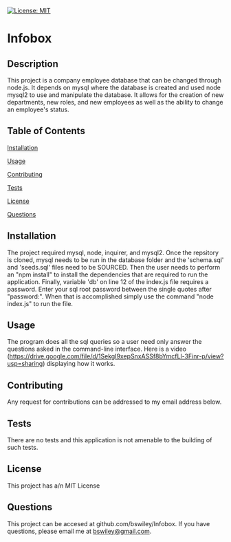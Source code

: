 [![License: MIT](https://img.shields.io/badge/License-MIT-yellow.svg)](https://opensource.org/licenses/MIT)



# Infobox

## Description
This project is a company employee database that can be changed through node.js. It depends on mysql where the database is created and used node mysql2 to use and manipulate the database.  It allows for the creation of new departments, new roles, and new employees as well as the ability to change an employee's status.   


## Table of Contents

[Installation](#Installation)

[Usage](#Usage)

[Contributing](#Contributing)

[Tests](#Tests)

[License](#License)

[Questions](#Questions)

## Installation
The project required mysql, node, inquirer, and mysql2.  Once the repsitory is cloned, mysql needs to be run in the database folder and the 'schema.sql' and 'seeds.sql' files need to be SOURCED.  Then the user needs to perform an "npm install" to install the dependencies that are required to run the application.  Finally, variable 'db' on line 12 of the index.js file requires a password.  Enter your sql root password between the single quotes after "password:".  When that is accomplished simply use the command "node index.js" to run the file.

## Usage
The program does all the sql queries so a user need only answer the questions asked in the command-line interface.  Here is a video (https://drive.google.com/file/d/1SekgI9xepSnxASSf8bYmcfLl-3Finr-p/view?usp=sharing) displaying how it works. 

## Contributing
Any request for contributions can be addressed to my email address below. 

## Tests
There are no tests and this application is not amenable to the building of such tests. 

## License
This project has a/n MIT License

## Questions
This project can be accesed at github.com/bswiley/Infobox.  If you have questions, please email me at bswiley@gmail.com.

